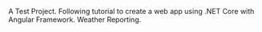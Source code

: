A Test Project. 
Following tutorial to create a web app using .NET Core with Angular Framework. 
Weather Reporting. 